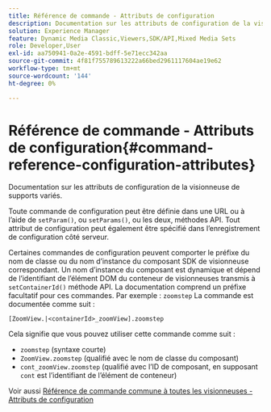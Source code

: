 ```yaml
---
title: Référence de commande - Attributs de configuration
description: Documentation sur les attributs de configuration de la visionneuse de supports variés.
solution: Experience Manager
feature: Dynamic Media Classic,Viewers,SDK/API,Mixed Media Sets
role: Developer,User
exl-id: aa750941-0a2e-4591-bdff-5e71ecc342aa
source-git-commit: 4f81f755789613222a66bed2961117604ae19e62
workflow-type: tm+mt
source-wordcount: '144'
ht-degree: 0%

---
```


# Référence de commande - Attributs de configuration{#command-reference-configuration-attributes}

Documentation sur les attributs de configuration de la visionneuse de supports variés.

Toute commande de configuration peut être définie dans une URL ou à l’aide de `setParam()`, ou `setParams()`, ou les deux, méthodes API. Tout attribut de configuration peut également être spécifié dans l’enregistrement de configuration côté serveur.

Certaines commandes de configuration peuvent comporter le préfixe du nom de classe ou du nom d’instance du composant SDK de visionneuse correspondant. Un nom d’instance du composant est dynamique et dépend de l’identifiant de l’élément DOM du conteneur de visionneuses transmis à `setContainerId()` méthode API. La documentation comprend un préfixe facultatif pour ces commandes. Par exemple : `zoomstep` La commande est documentée comme suit :

`[ZoomView.|<containerId>_zoomView].zoomstep`

Cela signifie que vous pouvez utiliser cette commande comme suit :

* `zoomstep` (syntaxe courte)
* `ZoomView.zoomstep` (qualifié avec le nom de classe du composant)
* `cont_zoomView.zoomstep` (qualifié avec l’ID de composant, en supposant `cont` est l’identifiant de l’élément de conteneur)

Voir aussi [Référence de commande commune à toutes les visionneuses - Attributs de configuration](../../../r-html5-viewer-20-cmdref-configattrib/r-html5-viewer-20-cmdref-configattrib.md#concept-850e0f2c49b949deb7cfbfd330d329bd)
